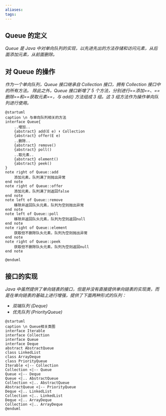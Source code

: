 ```yaml
---
aliases:
tags:
---
```


## Queue 的定义

_Queue 是 Java 中对单向队列的实现，以先进先出的方法存储和访问元素，从后面添加元素，从前面删除。_

## 对 Queue 的操作

_作为一个单向队列，Queue 接口继承自 Collection 接口，拥有 Collection 接口中的所有方法。_
_除此之外，Queue 接口新增了 5 个方法，分别进行==添加==、==删除==和==获取元素==，与 add() 方法组成 3 组。这 3 组方法作为操作单向队列进行使用。_

```plantuml
@startuml
caption \n 与单向队列相关的方法
interface Queue{
	..增加..
	{abstract} add(E e) ⬆ Collection
	{abstract} offer(E e)
	..删除..
	{abstract} remove()
	{abstract} poll()
	..取元素..
	{abstract} element()
	{abstract} peek()
}
note right of Queue::add
	添加元素，队列满了则抛出异常
end note
note right of Queue::offer
	添加元素，队列满了则返回false
end note
note left of Queue::remove
	移除并返回队头元素，队列为空则抛出异常
end note
note left of Queue::poll
	移除并返回队头元素，队列为空则返回null
end note
note right of Queue::element
	获取但不删除队头元素，队列为空则抛出异常
end note
note right of Queue::peek
	获取但不删除队头元素，队列为空则返回null
end note

@enduml
```

## 接口的实现

_Java 中虽然提供了单向链表的接口，但是并没有直接提供单向链表的实现类，而是在单向链表的基础上进行增强，提供了下面两种形式的队列：_
+ _双端队列 (Deque)_
+ _优先队列 (PriorityQueue)_

```plantuml
@startuml
caption \n Queue相关类图
interface Iterable
interface Collection
interface Queue
interface Deque
abstract AbstractQueue
class LinkedList
class ArrayDeque
class PriorityQueue
Iterable <|-- Collection
Collection <|-- Queue
Queue <|-- Deque
Queue <|.. AbstractQueue
Collection <|.. AbstractQueue
AbstractQueue <|-- PriorityQueue
Deque <|.. LinkedList
Collection <|.. LinkedList
Deque <|.. ArrayDeque
Collection <|.. ArrayDeque
@enduml
```


